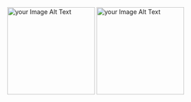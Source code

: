 <img src = "https://github.com/Muhammetsaman/War-Card-Game/assets/134100718/4a6d5e41-dd95-4c75-84ee-7cd4fbbe2aec" alt="your Image Alt Text" width="200"/>
<img src = "https://github.com/Muhammetsaman/War-Card-Game/assets/134100718/e1f2dd4b-9104-4db8-9e01-60f376978f81" alt="your Image Alt Text" width="200"/>
